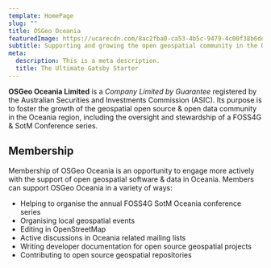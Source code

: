```yaml
---
template: HomePage
slug: ""
title: OSGeo Oceania
featuredImage: https://ucarecdn.com/8ac2fba0-ca53-4b5c-9479-4c00f38b6ddc/
subtitle: Supporting and growing the open geospatial community in the Oceania region.
meta:
  description: This is a meta description.
  title: The Ultimate Gatsby Starter
---
```

**OSGeo Oceania Limited** is a *Company Limited by Guarantee* registered by the Australian Securities and Investments Commission (ASIC). Its purpose is to foster the growth of the geospatial open source & open data community in the Oceania region, including the oversight and stewardship of a FOSS4G & SotM Conference series.

## Membership

Membership of OSGeo Oceania is an opportunity to engage more actively with the support of open geospatial software & data in Oceania. Members can support OSGeo Oceania in a variety of ways:

* Helping to organise the annual FOSS4G SotM Oceania conference series
* Organising local geospatial events
* Editing in OpenStreetMap
* Active discussions in Oceania related mailing lists
* Writing developer documentation for open source geospatial projects
* Contributing to open source geospatial repositories